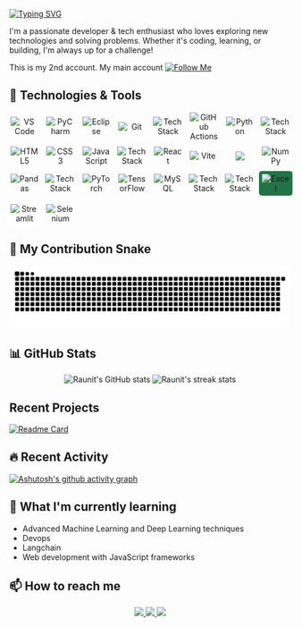[![Typing SVG](https://readme-typing-svg.demolab.com?font=Fira+Code&size=28&pause=1000&width=435&lines=Hi+there%2C+I'm+Raunit+Arya!+)](https://git.io/typing-svg)

I'm a passionate developer & tech enthusiast who loves exploring new technologies and solving problems. Whether it's coding, learning, or building, I'm always up for a challenge!

This is my 2nd account. My main account 
[![Follow Me](https://img.shields.io/badge/Follow%20Me-GitHub-black?style=social&logo=github)](https://github.com/RaunitArya)



## 🚀 Technologies & Tools

<p align="center" style="display: grid; grid-template-columns: repeat(auto-fit, minmax(50px, 1fr)); gap: 10px; align-items: center; justify-items: center;">

  <!-- Development Tools -->
  <img src="https://cdn.jsdelivr.net/gh/devicons/devicon/icons/vscode/vscode-original.svg" width="50" title="VS Code" alt="VS Code"/>
  <img src="https://cdn.jsdelivr.net/gh/devicons/devicon/icons/pycharm/pycharm-original.svg" width="50" title="PyCharm" alt="PyCharm"/>
  <img src="https://cdn.jsdelivr.net/gh/devicons/devicon/icons/eclipse/eclipse-original.svg" width="50" title="Eclipse" alt="Eclipse"/>
  <img src="https://cdn.jsdelivr.net/gh/devicons/devicon/icons/git/git-original.svg" width="50" title="Git" alt="Git"/>
  <img src="https://skillicons.dev/icons?i=github,bash" alt="Tech Stack"/>
  <img src="https://cdn.jsdelivr.net/gh/devicons/devicon/icons/githubactions/githubactions-original.svg" width="50" title="GitHub Actions" alt="GitHub Actions"/>

  <!-- Languages -->
  <img src="https://cdn.jsdelivr.net/gh/devicons/devicon/icons/python/python-original.svg" width="50" title="Python" alt="Python"/>
  <img src="https://skillicons.dev/icons?i=cpp,java" alt="Tech Stack"/>
  <img src="https://cdn.jsdelivr.net/gh/devicons/devicon/icons/html5/html5-original.svg" width="50" title="HTML5" alt="HTML5"/>
  <img src="https://cdn.jsdelivr.net/gh/devicons/devicon/icons/css3/css3-original.svg" width="50" title="CSS3" alt="CSS3"/>
  <img src="https://cdn.jsdelivr.net/gh/devicons/devicon/icons/javascript/javascript-original.svg" width="50" title="JavaScript" alt="JavaScript"/>
  <!-- Web Frameworks -->
  <img src="https://skillicons.dev/icons?i=tailwind" alt="Tech Stack"/>
  <img src="https://cdn.jsdelivr.net/gh/devicons/devicon/icons/react/react-original.svg" width="50" title="React" alt="React"/>
  <img src="https://cdn.jsdelivr.net/gh/devicons/devicon/icons/vitejs/vitejs-original.svg" width="50" title="Vite" alt="Vite"/>

  <img src="https://skillicons.dev/icons?i=nodejs,express,fastapi,appwrite,firebase,flask"/>
  
  

  <!-- Data Science -->
  <img src="https://cdn.jsdelivr.net/gh/devicons/devicon/icons/numpy/numpy-original.svg" width="50" title="NumPy" alt="NumPy"/>
  <img src="https://cdn.jsdelivr.net/gh/devicons/devicon/icons/pandas/pandas-original.svg" width="50" title="Pandas" alt="Pandas"/>
  <img src="https://skillicons.dev/icons?i=sklearn" alt="Tech Stack"/>
  <img src="https://cdn.jsdelivr.net/gh/devicons/devicon/icons/pytorch/pytorch-original.svg" width="50" title="PyTorch" alt="PyTorch"/>
  <img src="https://cdn.jsdelivr.net/gh/devicons/devicon/icons/tensorflow/tensorflow-original.svg" width="50" title="TensorFlow" alt="TensorFlow"/>
  <img src="https://cdn.jsdelivr.net/gh/devicons/devicon/icons/mysql/mysql-original.svg" width="50" title="MySQL" alt="MySQL"/>
  <img src="https://skillicons.dev/icons?i=mongodb,aws" alt="Tech Stack"/>
  <img src="https://skillicons.dev/icons?i=docker" alt="Tech Stack"/>

  <!-- Additional Tools -->
  <img src="https://upload.wikimedia.org/wikipedia/commons/3/34/Microsoft_Office_Excel_%282019%E2%80%93present%29.svg" width="50" title="Excel" alt="Excel" style="background:#217346;padding:5px;border-radius:5px"/>
  <img src="https://cdn.jsdelivr.net/gh/devicons/devicon/icons/streamlit/streamlit-original.svg" width="50" title="Streamlit" alt="Streamlit" style="background:white;padding:5px;border-radius:5px"/>
  <img src="https://cdn.jsdelivr.net/gh/devicons/devicon/icons/selenium/selenium-original.svg" width="50" title="Selenium" alt="Selenium"/>
</p>

## 🐍 My Contribution Snake

 ![snake gif](https://github.com/raunitArya78/raunitArya78/blob/output/github-snake.svg)


## 📊 GitHub Stats

<p align="center">
  <img src="https://github-readme-stats.vercel.app/api?username=raunitArya78&show_icons=true&theme=radical" alt="Raunit's GitHub stats"/>
  <img src="https://github-readme-streak-stats.herokuapp.com/?user=raunitArya78&theme=radical" alt="Raunit's streak stats"/>
</p>

## Recent Projects
[![Readme Card](https://github-readme-stats.vercel.app/api/pin/?username=raunitarya78&theme=radical&repo=linkedin_clone)](https://github.com/raunitArya78/linkedin_clone)

## 🔥 Recent Activity

<!-- GitHub Activity Graph -->
[![Ashutosh's github activity graph](https://github-readme-activity-graph.vercel.app/graph?username=raunitArya78&theme=react-dark&hide_border=true)](https://github.com/raunitArya78)

## 🌱 What I'm currently learning
- Advanced Machine Learning and Deep Learning techniques
- Devops 
- Langchain
- Web development with JavaScript frameworks

## 📫 How to reach me

<p align="center">
  <a href="https://www.linkedin.com/in/raunit-arya" target="_blank">
    <img src="https://img.shields.io/badge/LinkedIn-Connect-blue?logo=linkedin&style=flat-square&logoColor=white" height="28"/>
  </a>
  <a href="mailto:raunitarya599@gmail.com">
    <img src="https://img.shields.io/badge/Email-Contact-red?logo=gmail&style=flat-square&logoColor=white" height="28"/>
  </a>
  <a href="https://github.com/raunitArya78" target="_blank">
    <img src="https://img.shields.io/badge/GitHub-Follow-black?logo=github&style=flat-square&logoColor=white" height="28"/>
  </a>
</p>
